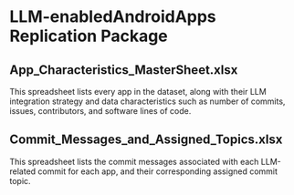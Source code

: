 # LLM-enabledAndroidApps Replication Package

## App_Characteristics_MasterSheet.xlsx

This spreadsheet lists every app in the dataset, along with their LLM integration strategy and data characteristics such as number of commits, issues, contributors, and software lines of code.

## Commit_Messages_and_Assigned_Topics.xlsx

This spreadsheet lists the commit messages associated with each LLM-related commit for each app, and their corresponding assigned commit topic.

